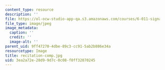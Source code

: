```yaml
---
content_type: resource
description: ''
file: https://ol-ocw-studio-app-qa.s3.amazonaws.com/courses/6-011-signals-systems-and-inference-spring-2018/3ea2a72e28d99d7c0c08f0ff32070245_recitation-comp.jpg
file_type: image/jpeg
image_metadata:
  caption: ''
  credit: ''
  image-alt: ''
parent_uid: 9ff47270-4dbe-89c3-cc91-5ab2b886e34a
resourcetype: Image
title: recitation-comp.jpg
uid: 3ea2a72e-28d9-9d7c-0c08-f0ff32070245
---
```

